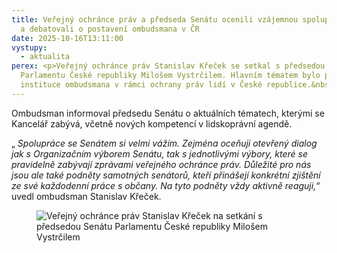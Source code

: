 ```yaml
---
title: Veřejný ochránce práv a předseda Senátu ocenili vzájemnou spolupráci
  a debatovali o postavení ombudsmana v ČR
date: 2025-10-16T13:11:00
vystupy:
  - aktualita
perex: <p>Veřejný ochránce práv Stanislav Křeček se setkal s předsedou Senátu
  Parlamentu České republiky Milošem Vystrčilem. Hlavním tématem bylo postavení
  instituce ombudsmana v rámci ochrany práv lidí v České republice.&nbsp;</p>
---
```

<p>Ombudsman informoval předsedu Senátu o aktuálních tématech, kterými se Kancelář zabývá, včetně nových kompetencí v&nbsp;lidskoprávní agendě.</p>
<p>„
<i>Spolupráce se Senátem si velmi vážím. Zejména oceňuji otevřený dialog jak s Organizačním výborem Senátu, tak s jednotlivými výbory, které se pravidelně zabývají zprávami veřejného ochránce práv. Důležité pro nás jsou ale také podněty samotných senátorů, kteří přinášejí konkrétní zjištění ze své každodenní práce s občany. Na tyto podněty vždy aktivně reaguji,</i>“ uvedl ombudsman Stanislav Křeček.</p>
<figure class="image">
<img src="https://www.ochrance.cz/aktualne/verejny_ochrance_prav_a_predseda_senatu_ocenili_vzajemnou_spolupraci_a_debatovali_o_postaveni_ombudsmana_v_cr/img-20251015-wa0003.jpg" alt="Veřejný ochránce práv Stanislav Křeček na setkání s předsedou Senátu Parlamentu České republiky Milošem Vystrčilem"></figure>

